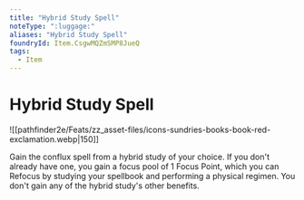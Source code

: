 ```yaml
---
title: "Hybrid Study Spell"
noteType: ":luggage:"
aliases: "Hybrid Study Spell"
foundryId: Item.CsgwMQZmSMP8JueQ
tags:
  - Item
---
```


# Hybrid Study Spell
![[pathfinder2e/Feats/zz_asset-files/icons-sundries-books-book-red-exclamation.webp|150]]

Gain the conflux spell from a hybrid study of your choice. If you don't already have one, you gain a focus pool of 1 Focus Point, which you can Refocus by studying your spellbook and performing a physical regimen. You don't gain any of the hybrid study's other benefits.
